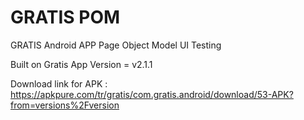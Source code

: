 # GRATIS POM

GRATIS Android APP Page Object Model UI Testing

Built on Gratis App Version = v2.1.1

Download link for APK :  https://apkpure.com/tr/gratis/com.gratis.android/download/53-APK?from=versions%2Fversion